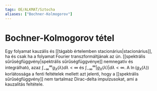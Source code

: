 ```yaml
---
tags: OE/ALKMAT/Sztocha 
aliases: ["Bochner-Kolmogorov"]
---
```

# Bochner-Kolmogorov tétel
Egy folyamat kauzális és [[tágabb értelemben stacionárius|stacionárius]], ha és csak ha a folyamat Fourier transzformáltjának az ún. [[spektrális sűrűségfüggvény|spektrális sűrűségfüggvénye]] nemnegatív és integrálható, azaz $\int_{-\infty}^\infty g_X(\lambda) d\lambda < \infty$ és $\int_{-\infty}^\infty |g_X(\lambda)| d\lambda < \infty$. A $\ln(g_X(\lambda))$ korlátossága a fenti feltételek mellett azt jelenti, hogy a [[spektrális sűrűségfüggvény]] nem tartalmaz Dirac-delta impulzusokat, ami a kauzalitás feltétele.
